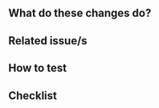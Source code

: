 <!--
WIP: work in progress

Consider prefix your PR message with an emoticon
  🐛 bugfix
  ✨ new feature
  🔨 refactoring
  🏗️ maintenance
  📚 documentation

and append (⚠️ devops) if changes in devops configuration required before deploying

  SEE https://github.com/dannyfritz/commit-message-emoji
  SEE https://emojipedia.org
-->

## What do these changes do?

<!-- Explain reviewers what is this PR about -->


## Related issue/s

<!-- Enumerate other issues

e.g.

- ITISFoundation/osparc-issues#26 : support onboarding of SPARC computational mode, S-D1, Y3M1-12
- ITISFoundation/osparc-issues#304: (Part 2) Prep2Go: creating features to support complex S4L scripts
 -->


## How to test

<!-- Give reviewers some hits or code snippets on how could this be tested -->


## Checklist

<!-- This is YOUR section [OPTIONAL]


Add here YOUR checklist/notes her and SEE the progress of the case!

- [ ] Unit tests for the changes exist
- [ ] Documentation reflects the changes
- [ ] If you design a new module, add your user to .github/CODEOWNERS
-->
